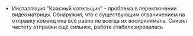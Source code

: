 * Инсталляция "Красный котельщик" - проблема в переключении видеоматрицы. Обнаружил, что с существующим ограничением на отправку команд она всё равно не всегда их воспринимала. Снизил частоту отправки ещё сильнее, работа стабилизировалась
